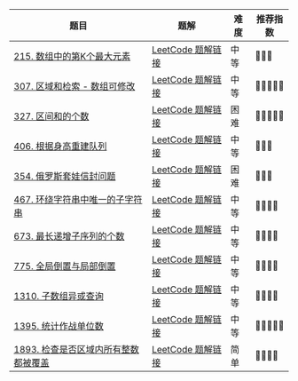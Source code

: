 | 题目                                                         | 题解                                                         | 难度 | 推荐指数 |
| ------------------------------------------------------------ | ------------------------------------------------------------ | ---- | -------- |
| [215. 数组中的第K个最大元素](https://leetcode.cn/problems/kth-largest-element-in-an-array/) | [LeetCode 题解链接](https://leetcode.cn/problems/kth-largest-element-in-an-array/solution/by-ac_oier-x9h4/) | 中等 | 🤩🤩🤩      |
| [307. 区域和检索 - 数组可修改](https://leetcode-cn.com/problems/range-sum-query-mutable/) | [LeetCode 题解链接](https://leetcode-cn.com/problems/range-sum-query-mutable/solution/guan-yu-ge-lei-qu-jian-he-wen-ti-ru-he-x-41hv/) | 中等 | 🤩🤩🤩🤩🤩    |
| [327. 区间和的个数](https://leetcode.cn/problems/count-of-range-sum/) | [LeetCode 题解链接](https://leetcode.cn/problems/count-of-range-sum/solution/by-ac_oier-b36o/) | 困难 | 🤩🤩🤩🤩🤩    |
| [406. 根据身高重建队列](https://leetcode.cn/problems/queue-reconstruction-by-height/) | [LeetCode 题解链接](https://leetcode.cn/problems/queue-reconstruction-by-height/solution/by-ac_oier-fda2/) | 中等 | 🤩🤩🤩      |
| [354. 俄罗斯套娃信封问题](https://leetcode-cn.com/problems/russian-doll-envelopes/) | [LeetCode 题解链接](https://leetcode-cn.com/problems/russian-doll-envelopes/solution/zui-chang-shang-sheng-zi-xu-lie-bian-xin-6s8d/) | 困难 | 🤩🤩🤩      |
| [467. 环绕字符串中唯一的子字符串](https://leetcode.cn/problems/unique-substrings-in-wraparound-string/) | [LeetCode 题解链接](https://leetcode.cn/problems/unique-substrings-in-wraparound-string/solution/by-ac_oier-qteu/) | 中等 | 🤩🤩🤩🤩     |
| [673. 最长递增子序列的个数](https://leetcode-cn.com/problems/number-of-longest-increasing-subsequence/) | [LeetCode 题解链接](https://leetcode-cn.com/problems/number-of-longest-increasing-subsequence/solution/gong-shui-san-xie-lis-de-fang-an-shu-wen-obuz/) | 中等 | 🤩🤩🤩🤩     |
| [775. 全局倒置与局部倒置](https://leetcode.cn/problems/global-and-local-inversions/) | [LeetCode 题解链接](https://leetcode.cn/problems/global-and-local-inversions/solution/by-ac_oier-jc7a/) | 中等 | 🤩🤩🤩🤩     |
| [1310. 子数组异或查询](https://leetcode-cn.com/problems/xor-queries-of-a-subarray/) | [LeetCode 题解链接](https://leetcode-cn.com/problems/xor-queries-of-a-subarray/solution/gong-shui-san-xie-yi-ti-shuang-jie-shu-z-rcgu/) | 中等 | 🤩🤩🤩🤩     |
| [1395. 统计作战单位数](https://leetcode.cn/problems/count-number-of-teams/) | [LeetCode 题解链接](https://leetcode.cn/problems/count-number-of-teams/solution/by-ac_oier-qm3a/) | 中等 | 🤩🤩🤩🤩🤩    |
| [1893. 检查是否区域内所有整数都被覆盖](https://leetcode-cn.com/problems/check-if-all-the-integers-in-a-range-are-covered/) | [LeetCode 题解链接](https://leetcode-cn.com/problems/check-if-all-the-integers-in-a-range-are-covered/solution/gong-shui-san-xie-yi-ti-shuang-jie-mo-ni-j83x/) | 简单 | 🤩🤩🤩🤩     |

